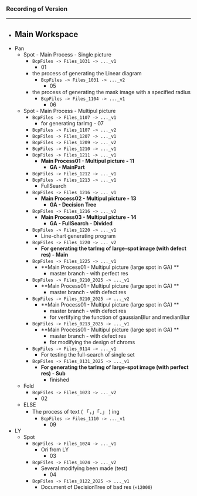 ### Recording of Version

---

- Main Workspace
  - 
- Pan
  - Spot - Main Process - Single picture
    - ```BcpFiles -> Files_1031 -> ..._v1```
      - 01
    - the process of generating the Linear diagram
      - ```BcpFiles -> Files_1031 -> ..._v2```
        - 05
    - the process of generating the mask image with a specified radius
      - ```BcpFiles -> Files_1104 -> ..._v1```
        - 06
  - Spot - Main Process - Multipul picture
    - ```BcpFiles -> Files_1107 -> ..._v1```
      - for generating tarImg - 07
    - ```BcpFiles -> Files_1107 -> ..._v2```
    - ```BcpFiles -> Files_1207 -> ..._v1```
    - ```BcpFiles -> Files_1209 -> ..._v2```
    - ```BcpFiles -> Files_1210 -> ..._v1```
    - ```BcpFiles -> Files_1211 -> ..._v1```
      - **Main Process01 - Multipul picture - 11**
        - **GA - MainPart**
    - ```BcpFiles -> Files_1212 -> ..._v1```
    - ```BcpFiles -> Files_1213 -> ..._v1```
      - FullSearch
    - ```BcpFiles -> Files_1216 -> ..._v1```
      - **Main Process02 - Multipul picture - 13**
        - **GA - Decision Tree**
    - ```BcpFiles -> Files_1216 -> ..._v2```
      - **Main Process03 - Multipul picture - 14**
        - **GA - FullSearch - Divided**
    - ```BcpFiles -> Files_1220 -> ..._v1```
      - Line-chart generating program
    - ```BcpFiles -> Files_1220 -> ..._v2```
      - **For generating the tarImg of large-spot image (with defect res) - Main**
    - ```BcpFiles -> Files_1225 -> ..._v1```
      - **Main Process01 - Multipul picture (large spot in GA) **
        - master branch - with perfect res
    - ```BcpFiles -> Files_0210_2025 -> ..._v1```
      - **Main Process01 - Multipul picture (large spot in GA) **
        - master branch - with defect res
    - ```BcpFiles -> Files_0210_2025 -> ..._v2```
      - **Main Process01 - Multipul picture (large spot in GA) **
        - master branch - with defect res
        - for vertifying the function of gaussianBlur and medianBlur
    - ```BcpFiles -> Files_0213_2025 -> ..._v1```
      - **Main Process01 - Multipul picture (large spot in GA) **
        - master branch - with defect res
        - for modifying the design of chroms
    - ```BcpFiles -> Files_0114 -> ..._v1```
      - For testing the full-search of single set
    - ```BcpFiles -> Files_0131_2025 -> ..._v1```
      - **For generating the tarImg of large-spot image (with perfect res) - Sub**
        - finished
  - Fold
    - ```BcpFiles -> Files_1023 -> ..._v2```
      - 02
  - ELSE
    - The process of text ( 「，」「．」 ) ing
      - ```BcpFiles -> Files_1110 -> ..._v1```
        - 09 
- LY
  - Spot
    - ```BcpFiles -> Files_1024 -> ..._v1```
      - Ori from LY
        - 03
    - ```BcpFiles -> Files_1024 -> ..._v2```
      - Several modifying been made (test)
        - 04
    - ```BcpFiles -> Files_0122_2025 -> ..._v1```
      - Document of DecisionTree of bad res (```×12000```) 